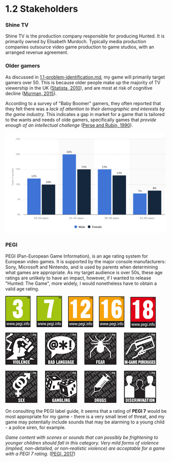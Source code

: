 # 1.2 Stakeholders

### Shine TV

Shine TV is the production company responsible for producing Hunted. It is primarily owned by Elisabeth Murdoch. Typically media production companies outsource video game production to game studios, with an arranged revenue agreement.

### Older gamers

As discussed in [1.1-problem-identification.md](1.1-problem-identification.md "mention"), my game will primarily target gamers over 50. This is because older people make up the majority of TV viewership in the UK ([Statista, 2010](../reference-list.md)), and are most at risk of cognitive decline ([Murman, 2015](../reference-list.md)).&#x20;

According to a survey of "Baby Boomer" gamers, they often reported that they felt there was a _lack of attention to their demographic and interests by the game industry._ This indicates a gap in market for a game that is tailored to the wants and needs of olde gamers, specifically games that _provide enough of an intellectual challenge_ ([Perse and Rubin, 1990](../reference-list.md)).

![](<../.gitbook/assets/image (4) (1).png>)

### PEGI

PEGI (Pan-European Game Information), is an age rating system for European video games. It is supported by the major console manufacturers: Sony, Microsoft and Nintendo, and is used by parents when determining what games are appropriate. As my target audience is over 50s, these age ratings are unlikely to have an impact, however, if I wanted to release "Hunted: The Game", more widely, I would nonetheless have to obtain a valid age rating.

![PEGI Age Ratings and Content Descriptors (ISFE, 2020)](<../.gitbook/assets/image (4).png>)

On consulting the PEGI label guide, it seems that a rating of **PEGI 7** would be most appropriate for my game - there is a very small level of threat, and my game may potentially include sounds that may be alarming to a young child - a police siren, for example.

_Game content with scenes or sounds that can possibly be frightening to younger children should fall in this category. Very mild forms of violence (implied, non-detailed, or non-realistic violence) are acceptable for a game with a PEGI 7 rating._ ([PEGI, 2017](../reference-list.md))
